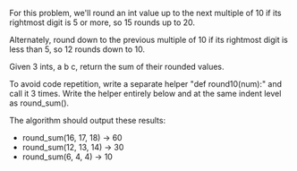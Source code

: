 For this problem, we'll round an int value up to the next multiple of 10 if its rightmost digit is 5 or more, so 15 rounds up to 20.

Alternately, round down to the previous multiple of 10 if its rightmost digit is less than 5, so 12 rounds down to 10.

Given 3 ints, a b c, return the sum of their rounded values.

To avoid code repetition, write a separate helper "def round10(num):" and call it 3 times. Write the helper entirely below and at the same indent level as round_sum().

The algorithm should output these results:
- round_sum(16, 17, 18) → 60
- round_sum(12, 13, 14) → 30
- round_sum(6, 4, 4) → 10
